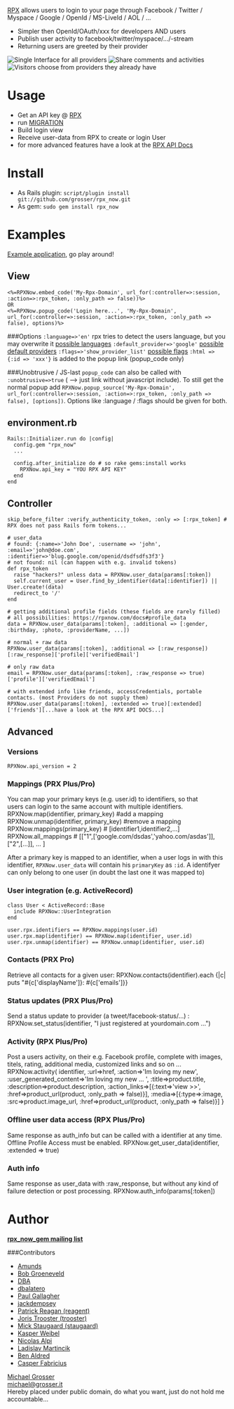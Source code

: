 [RPX](http://rpxnow.com) allows users to login to your page through Facebook / Twitter / Myspace / Google / OpenId / MS-LiveId / AOL / ...

 - Simpler then OpenId/OAuth/xxx for developers AND users
 - Publish user activity to facebook/twitter/myspace/.../-stream
 - Returning users are greeted by their provider

![Single Interface for all providers](https://s3.amazonaws.com/static.rpxnow.com/rel/img/a481ed2afccd255350cccd738050f873.png)
![Share comments and activities](https://s3.amazonaws.com/static.rpxnow.com/rel/img/50bdccdb32b6ae68d46908a531492b28.png)
![Visitors choose from providers they already have](https://s3.amazonaws.com/static.rpxnow.com/rel/img/f4a6e65808eefcf8754588c71f84c142.png)

Usage
=====
 - Get an API key @ [RPX](http://rpxnow.com)
 - run [MIGRATION](http://github.com/grosser/rpx_now/raw/master/MIGRATION)
 - Build login view
 - Receive user-data from RPX to create or login User
 - for more advanced features have a look at the [RPX API Docs](https://rpxnow.com/docs)

Install
=======
 - As Rails plugin: `script/plugin install git://github.com/grosser/rpx_now.git `
 - As gem: `sudo gem install rpx_now`

Examples
========

[Example application](http://github.com/grosser/rpx_now_example), go play around!

View
----
    <%=RPXNow.embed_code('My-Rpx-Domain', url_for(:controller=>:session, :action=>:rpx_token, :only_path => false))%>
    OR
    <%=RPXNow.popup_code('Login here...', 'My-Rpx-Domain', url_for(:controller=>:session, :action=>:rpx_token, :only_path => false), options)%>

###Options
`:language=>'en'` rpx tries to detect the users language, but you may overwrite it [possible languages](https://rpxnow.com/docs#sign-in_localization)
`:default_provider=>'google'` [possible default providers](https://rpxnow.com/docs#sign-in_default_provider)
`:flags=>'show_provider_list'` [possible flags](https://rpxnow.com/docs#sign-in_interface)
`:html => {:id => 'xxx'}` is added to the popup link (popup_code only)

###Unobtrusive / JS-last
`popup_code` can also be called with `:unobtrusive=>true` ( --> just link without javascript include).
To still get the normal popup add `RPXNow.popup_source('My-Rpx-Domain', url_for(:controller=>:session, :action=>:rpx_token, :only_path => false), [options])`.
Options like :language / :flags should be given for both.

environment.rb
--------------
    Rails::Initializer.run do |config|
      config.gem "rpx_now"
      ...

      config.after_initialize do # so rake gems:install works
        RPXNow.api_key = "YOU RPX API KEY"
      end
    end

Controller
----------
    skip_before_filter :verify_authenticity_token, :only => [:rpx_token] # RPX does not pass Rails form tokens...

    # user_data
    # found: {:name=>'John Doe', :username => 'john', :email=>'john@doe.com', :identifier=>'blug.google.com/openid/dsdfsdfs3f3'}
    # not found: nil (can happen with e.g. invalid tokens)
    def rpx_token
      raise "hackers?" unless data = RPXNow.user_data(params[:token])
      self.current_user = User.find_by_identifier(data[:identifier]) || User.create!(data)
      redirect_to '/'
    end

    # getting additional profile fields (these fields are rarely filled)
    # all possibilities: https://rpxnow.com/docs#profile_data
    data = RPXNow.user_data(params[:token], :additional => [:gender, :birthday, :photo, :providerName, ...])

    # normal + raw data
    RPXNow.user_data(params[:token], :additional => [:raw_response])[:raw_response]['profile]['verifiedEmail']

    # only raw data
    email = RPXNow.user_data(params[:token], :raw_response => true)['profile']['verifiedEmail']

    # with extended info like friends, accessCredentials, portable contacts. (most Providers do not supply them)
    RPXNow.user_data(params[:token], :extended => true)[:extended]['friends'][...have a look at the RPX API DOCS...]

Advanced
--------
### Versions
    RPXNow.api_version = 2

### Mappings (PRX Plus/Pro)
You can map your primary keys (e.g. user.id) to identifiers, so that<br/>
users can login to the same account with multiple identifiers.
    RPXNow.map(identifier, primary_key) #add a mapping
    RPXNow.unmap(identifier, primary_key) #remove a mapping
    RPXNow.mappings(primary_key) # [identifier1,identifier2,...]
    RPXNow.all_mappings # [["1",['google.com/dsdas','yahoo.com/asdas']], ["2",[...]], ... ]

After a primary key is mapped to an identifier, when a user logs in with this identifier,
`RPXNow.user_data` will contain his `primaryKey` as `:id`.
A identifyer can only belong to one user (in doubt the last one it was mapped to)

### User integration (e.g. ActiveRecord)
    class User < ActiveRecord::Base
      include RPXNow::UserIntegration
    end

    user.rpx.identifiers == RPXNow.mappings(user.id)
    user.rpx.map(identifier) == RPXNow.map(identifier, user.id)
    user.rpx.unmap(identifier) == RPXNow.unmap(identifier, user.id)

### Contacts (PRX Pro)
Retrieve all contacts for a given user:
    RPXNow.contacts(identifier).each {|c| puts "#{c['displayName']}: #{c['emails']}}

### Status updates (PRX Plus/Pro)
Send a status update to provider (a tweet/facebook-status/...) :
    RPXNow.set_status(identifier, "I just registered at yourdomain.com ...")

### Activity (RPX Plus/Pro)
Post a users activity, on their e.g. Facebook profile, complete with images, titels, rating, additional media, customized links and so on ...
    RPXNow.activity( identifier,
      :url=>href, :action=>'Im loving my new', :user_generated_content=>'Im loving my new ... ',
      :title=>product.title, :description=>product.description,
      :action_links=>[{:text=>'view >>', :href=>product_url(product, :only_path => false)}],
      :media=>[{:type=>:image, :src=>product.image_url, :href=>product_url(product, :only_path => false)}]
    }

### Offline user data access (RPX Plus/Pro)
Same response as auth_info but can be called with a identifier at any time.<br/>
Offline Profile Access must be enabled.
    RPXNow.get_user_data(identifier, :extended => true)

### Auth info
Same response as user_data with :raw_response, but without any kind of failure detection or post processing.
    RPXNow.auth_info(params[:token])

Author
======

__[rpx_now_gem mailing list](http://groups.google.com/group/rpx_now_gem)__


###Contributors
 - [Amunds](http://github.com/Amunds)
 - [Bob Groeneveld](http://metathoughtfacility.blogspot.com)
 - [DBA](http://github.com/DBA)
 - [dbalatero](http://github.com/dbalatero)
 - [Paul Gallagher](http://tardate.blogspot.com/)
 - [jackdempsey](http://jackndempsey.blogspot.com)
 - [Patrick Reagan (reagent)](http://sneaq.net)
 - [Joris Trooster (trooster)](http://www.interstroom.nl)
 - [Mick Staugaard (staugaard)](http://mick.staugaard.com/)
 - [Kasper Weibel](http://github.com/weibel)
 - [Nicolas Alpi](http://www.notgeeklycorrect.com)
 - [Ladislav Martincik](http://martincik.com)
 - [Ben Aldred](http://github.com/benaldred)
 - [Casper Fabricius](http://casperfabricius.com)

[Michael Grosser](http://grosser.it)<br/>
michael@grosser.it<br/>
Hereby placed under public domain, do what you want, just do not hold me accountable...